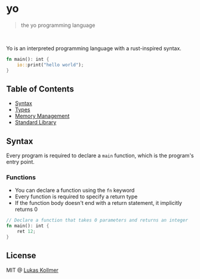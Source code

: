 # yo
> the yo programming language

<br>

Yo is an interpreted programming language with a rust-inspired syntax.

```rust
fn main(): int {
    io::print("hello world");
}
```

## Table of Contents
- [Syntax](#syntax)
- [Types](#types)
- [Memory Management](#memory-management)
- [Standard Library](stdlib/)

## Syntax

Every program is required to declare a `main` function, which is the program's entry point.

### Functions

- You can declare a function using the `fn` keyword
- Every function is required to specify a return type
- If the function body doesn't end with a return statement, it implicitly returns 0

```rust
// Declare a function that takes 0 parameters and returns an integer
fn main(): int {
    ret 12;
}
```



## License
MIT @ [Lukas Kollmer](https://lukaskollmer.me)

